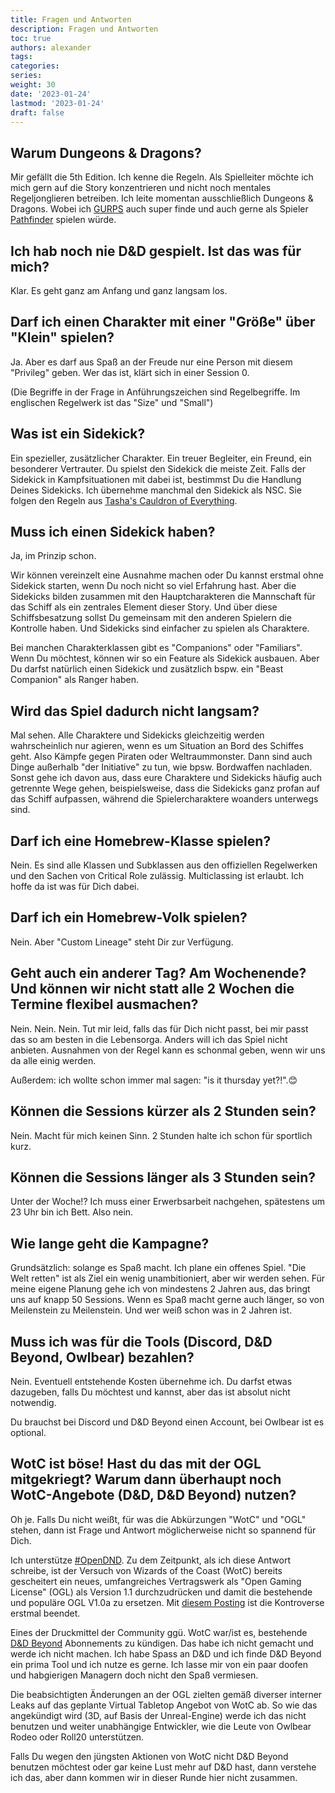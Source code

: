 ```yaml
---
title: Fragen und Antworten
description: Fragen und Antworten
toc: true
authors: alexander
tags:
categories:
series:
weight: 30
date: '2023-01-24'
lastmod: '2023-01-24'
draft: false
---
```



## Warum Dungeons & Dragons?

Mir gefällt die 5th Edition. Ich kenne die Regeln. Als Spielleiter möchte ich mich gern auf die Story konzentrieren und nicht noch mentales Regeljonglieren betreiben. Ich leite momentan ausschließlich Dungeons & Dragons. Wobei ich [GURPS](http://www.sjgames.com/gurps/) auch super finde und auch gerne als Spieler [Pathfinder](https://paizo.com/pathfinder) spielen würde.

## Ich hab noch nie D&D gespielt. Ist das was für mich?

Klar. Es geht ganz am Anfang und ganz langsam los.

## Darf ich einen Charakter mit einer "Größe" über "Klein" spielen?

Ja. Aber es darf aus Spaß an der Freude nur eine Person mit diesem "Privileg" geben. Wer das ist, klärt sich in einer Session 0.

(Die Begriffe in der Frage in Anführungszeichen sind Regelbegriffe. Im englischen Regelwerk ist das "Size" und "Small")

## Was ist ein Sidekick?

Ein spezieller, zusätzlicher Charakter. Ein treuer Begleiter, ein Freund, ein besonderer Vertrauter. Du spielst den Sidekick die meiste Zeit. Falls der Sidekick in Kampfsituationen mit dabei ist, bestimmst Du die Handlung Deines Sidekicks. Ich übernehme manchmal den Sidekick als NSC. Sie folgen den Regeln aus [Tasha's Cauldron of Everything](https://www.dndbeyond.com/sources/tcoe/dungeon-masters-tools#Sidekicks).

## Muss ich einen Sidekick haben?

Ja, im Prinzip schon.

Wir können vereinzelt eine Ausnahme machen oder Du kannst erstmal ohne Sidekick starten, wenn Du noch nicht so viel Erfahrung hast. Aber die Sidekicks bilden zusammen mit den Hauptcharakteren die Mannschaft für das Schiff als ein zentrales Element dieser Story. Und über diese Schiffsbesatzung sollst Du gemeinsam mit den anderen Spielern die Kontrolle haben. Und Sidekicks sind einfacher zu spielen als Charaktere.

Bei manchen Charakterklassen gibt es "Companions" oder "Familiars". Wenn Du möchtest, können wir so ein Feature als Sidekick ausbauen. Aber Du darfst natürlich einen Sidekick und zusätzlich bspw. ein "Beast Companion" als Ranger haben.

## Wird das Spiel dadurch nicht langsam?

Mal sehen. Alle Charaktere und Sidekicks gleichzeitig werden wahrscheinlich nur agieren, wenn es um Situation an Bord des Schiffes geht. Also Kämpfe gegen Piraten oder Weltraummonster. Dann sind auch Dinge außerhalb "der Initiative" zu tun, wie bpsw. Bordwaffen nachladen. Sonst gehe ich davon aus, dass eure Charaktere und Sidekicks häufig auch getrennte Wege gehen, beispielsweise, dass die Sidekicks ganz profan auf das Schiff aufpassen, während die Spielercharaktere woanders unterwegs sind.

## Darf ich eine Homebrew-Klasse spielen?

Nein. Es sind alle Klassen und Subklassen aus den offiziellen Regelwerken und den Sachen von Critical Role zulässig. Multiclassing ist erlaubt. Ich hoffe da ist was für Dich dabei.

## Darf ich ein Homebrew-Volk spielen?

Nein. Aber "Custom Lineage" steht Dir zur Verfügung.

## Geht auch ein anderer Tag? Am Wochenende? Und können wir nicht statt alle 2 Wochen die Termine flexibel ausmachen?

Nein. Nein. Nein. Tut mir leid, falls das für Dich nicht passt, bei mir passt das so am besten in die Lebensorga. Anders will ich das Spiel nicht anbieten. Ausnahmen von der Regel kann es schonmal geben, wenn wir uns da alle einig werden.

Außerdem: ich wollte schon immer mal sagen: "is it thursday yet?!".😊

## Können die Sessions kürzer als 2 Stunden sein?

Nein. Macht für mich keinen Sinn. 2 Stunden halte ich schon für sportlich kurz.

## Können die Sessions länger als 3 Stunden sein?

Unter der Woche!? Ich muss einer Erwerbsarbeit nachgehen, spätestens um 23 Uhr bin ich Bett. Also nein.

## Wie lange geht die Kampagne?

Grundsätzlich: solange es Spaß macht. Ich plane ein offenes Spiel. "Die Welt retten" ist als Ziel ein wenig unambitioniert, aber wir werden sehen. Für meine eigene Planung gehe ich von mindestens 2 Jahren aus, das bringt uns auf knapp 50 Sessions. Wenn es Spaß macht gerne auch länger, so von Meilenstein zu Meilenstein. Und wer weiß schon was in 2 Jahren ist.

## Muss ich was für die Tools (Discord, D&D Beyond, Owlbear) bezahlen?

Nein. Eventuell entstehende Kosten übernehme ich. Du darfst etwas dazugeben, falls Du möchtest und kannst, aber das ist absolut nicht notwendig.

Du brauchst bei Discord und D&D Beyond einen Account, bei Owlbear ist es optional.

## WotC ist böse! Hast du das mit der OGL mitgekriegt? Warum dann überhaupt noch WotC-Angebote (D&D, D&D Beyond) nutzen?

Oh je. Falls Du nicht weißt, für was die Abkürzungen "WotC" und "OGL" stehen, dann ist Frage und Antwort möglicherweise nicht so spannend für Dich.

Ich unterstütze [#OpenDND](https://www.opendnd.games/). Zu dem Zeitpunkt, als ich diese Antwort schreibe, ist der Versuch von Wizards of the Coast (WotC) bereits gescheitert ein neues, umfangreiches Vertragswerk als "Open Gaming License" (OGL) als Version 1.1 durchzudrücken und damit die bestehende und populäre OGL V1.0a zu ersetzen. Mit [diesem Posting](https://www.dndbeyond.com/posts/1439-ogl-1-0a-creative-commons) ist die Kontroverse erstmal beendet.

Eines der Druckmittel der Community ggü. WotC war/ist es, bestehende [D&D Beyond](https://www.dndbeyond.com/) Abonnements zu kündigen. Das habe ich nicht gemacht und werde ich nicht machen. Ich habe Spass an D&D und ich finde D&D Beyond ein prima Tool und ich nutze es gerne. Ich lasse mir von ein paar doofen und habgierigen Managern doch nicht den Spaß vermiesen.

Die beabsichtigten Änderungen an der OGL zielten gemäß diverser interner Leaks auf das geplante Virtual Tabletop Angebot von WotC ab. So wie das angekündigt wird (3D, auf Basis der Unreal-Engine) werde ich das nicht benutzen und weiter unabhängige Entwickler, wie die Leute von Owlbear Rodeo oder Roll20 unterstützen.

Falls Du wegen den jüngsten Aktionen von WotC nicht D&D Beyond benutzen möchtest oder gar keine Lust mehr auf D&D hast, dann verstehe ich das, aber dann kommen wir in dieser Runde hier nicht zusammen.

